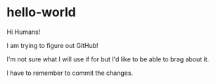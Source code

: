 # hello-world
Hi Humans!

I am trying to figure out GitHub!

I'm not sure what I will use if for but I'd like to be able to brag about it.

I have to remember to commit the changes. 
